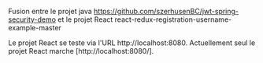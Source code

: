 Fusion entre le projet java https://github.com/szerhusenBC/jwt-spring-security-demo et le projet React react-redux-registration-username-example-master

Le projet React se teste via l'URL http://localhost:8080.
Actuellement seul le projet React marche [http://localhost:8080/].
